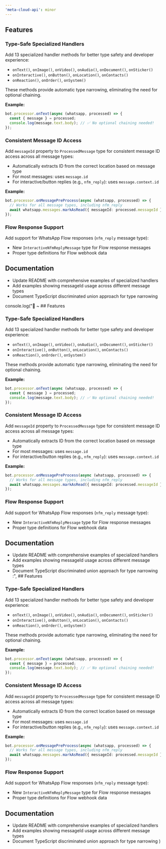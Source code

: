 ```yaml
---
'meta-cloud-api': minor
---
```


## Features

### Type-Safe Specialized Handlers
Add 13 specialized handler methods for better type safety and developer experience:
- `onText()`, `onImage()`, `onVideo()`, `onAudio()`, `onDocument()`, `onSticker()`
- `onInteractive()`, `onButton()`, `onLocation()`, `onContacts()`
- `onReaction()`, `onOrder()`, `onSystem()`

These methods provide automatic type narrowing, eliminating the need for optional chaining.

**Example:**
```typescript
bot.processor.onText(async (whatsapp, processed) => {
  const { message } = processed;
  console.log(message.text.body); // ✅ No optional chaining needed!
});
```

### Consistent Message ID Access
Add `messageId` property to `ProcessedMessage` type for consistent message ID access across all message types:
- Automatically extracts ID from the correct location based on message type
- For most messages: uses `message.id`
- For interactive/button replies (e.g., `nfm_reply`): uses `message.context.id`

**Example:**
```typescript
bot.processor.onMessagePreProcess(async (whatsapp, processed) => {
  // Works for all message types, including nfm_reply
  await whatsapp.messages.markAsRead({ messageId: processed.messageId });
});
```

### Flow Response Support
Add support for WhatsApp Flow responses (`nfm_reply` message type):
- New `InteractiveNfmReplyMessage` type for Flow response messages
- Proper type definitions for Flow webhook data

## Documentation
- Update README with comprehensive examples of specialized handlers
- Add examples showing messageId usage across different message types
- Document TypeScript discriminated union approach for type narrowing

console.log("🚀 ~ ## Features

### Type-Safe Specialized Handlers
Add 13 specialized handler methods for better type safety and developer experience:
- `onText()`, `onImage()`, `onVideo()`, `onAudio()`, `onDocument()`, `onSticker()`
- `onInteractive()`, `onButton()`, `onLocation()`, `onContacts()`
- `onReaction()`, `onOrder()`, `onSystem()`

These methods provide automatic type narrowing, eliminating the need for optional chaining.

**Example:**
```typescript
bot.processor.onText(async (whatsapp, processed) => {
  const { message } = processed;
  console.log(message.text.body); // ✅ No optional chaining needed!
});
```

### Consistent Message ID Access
Add `messageId` property to `ProcessedMessage` type for consistent message ID access across all message types:
- Automatically extracts ID from the correct location based on message type
- For most messages: uses `message.id`
- For interactive/button replies (e.g., `nfm_reply`): uses `message.context.id`

**Example:**
```typescript
bot.processor.onMessagePreProcess(async (whatsapp, processed) => {
  // Works for all message types, including nfm_reply
  await whatsapp.messages.markAsRead({ messageId: processed.messageId });
});
```

### Flow Response Support
Add support for WhatsApp Flow responses (`nfm_reply` message type):
- New `InteractiveNfmReplyMessage` type for Flow response messages
- Proper type definitions for Flow webhook data

## Documentation
- Update README with comprehensive examples of specialized handlers
- Add examples showing messageId usage across different message types
- Document TypeScript discriminated union approach for type narrowing
:", ## Features

### Type-Safe Specialized Handlers
Add 13 specialized handler methods for better type safety and developer experience:
- `onText()`, `onImage()`, `onVideo()`, `onAudio()`, `onDocument()`, `onSticker()`
- `onInteractive()`, `onButton()`, `onLocation()`, `onContacts()`
- `onReaction()`, `onOrder()`, `onSystem()`

These methods provide automatic type narrowing, eliminating the need for optional chaining.

**Example:**
```typescript
bot.processor.onText(async (whatsapp, processed) => {
  const { message } = processed;
  console.log(message.text.body); // ✅ No optional chaining needed!
});
```

### Consistent Message ID Access
Add `messageId` property to `ProcessedMessage` type for consistent message ID access across all message types:
- Automatically extracts ID from the correct location based on message type
- For most messages: uses `message.id`
- For interactive/button replies (e.g., `nfm_reply`): uses `message.context.id`

**Example:**
```typescript
bot.processor.onMessagePreProcess(async (whatsapp, processed) => {
  // Works for all message types, including nfm_reply
  await whatsapp.messages.markAsRead({ messageId: processed.messageId });
});
```

### Flow Response Support
Add support for WhatsApp Flow responses (`nfm_reply` message type):
- New `InteractiveNfmReplyMessage` type for Flow response messages
- Proper type definitions for Flow webhook data

## Documentation
- Update README with comprehensive examples of specialized handlers
- Add examples showing messageId usage across different message types
- Document TypeScript discriminated union approach for type narrowing
)


